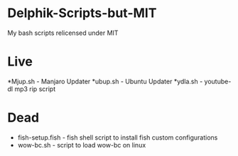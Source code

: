# Delphik-Scripts-but-MIT
My bash scripts relicensed under MIT

# Live
*Mjup.sh - Manjaro Updater
*ubup.sh - Ubuntu Updater
*ydla.sh - youtube-dl mp3 rip script

# Dead
* fish-setup.fish - fish shell script to install fish custom configurations
* wow-bc.sh - script to load wow-bc on linux
